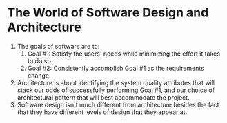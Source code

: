 # The World of Software Design and Architecture

1. The goals of software are to:
	1. Goal #1: Satisfy the users' needs while minimizing the effort it takes to do so.
	2. Goal #2: Consistently accomplish Goal #1 as the requirements change.
2. Architecture is about identifying the system quality attributes that will stack our odds of successfully performing Goal #1, and our choice of architectural pattern that will best accommodate the project.
3. Software design isn't much different from architecture besides the fact that they have different levels of design that they appear at.